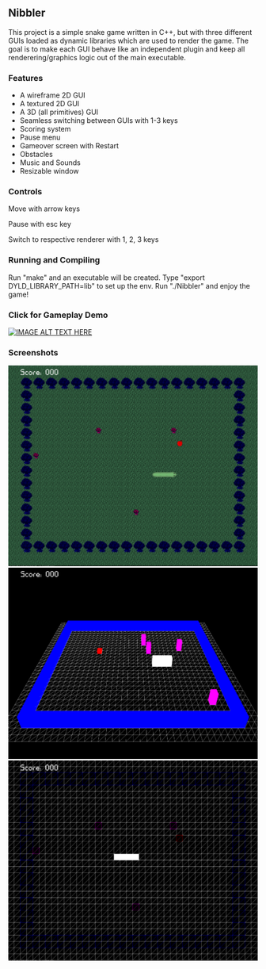 <h2>Nibbler</h2>

This project is a simple snake game written in C++, but with three different GUIs loaded as dynamic libraries which are used to render the game. The goal is to make each GUI behave like an independent plugin and keep all renderering/graphics logic out of the main executable.

<h3>Features</h3>

* A wireframe 2D GUI
* A textured 2D GUI
* A 3D (all primitives) GUI
* Seamless switching between GUIs with 1-3 keys
* Scoring system
* Pause menu
* Gameover screen with Restart
* Obstacles
* Music and Sounds
* Resizable window

<h3>Controls</h3>

Move with arrow keys

Pause with esc key

Switch to respective renderer with 1, 2, 3 keys

<h3>Running and Compiling</h3>

Run "make" and an executable will be created. Type "export DYLD_LIBRARY_PATH=lib" to set up the env. Run "./Nibbler" and enjoy the game!

<h3>Click for Gameplay Demo</h3>

[![IMAGE ALT TEXT HERE](http://img.youtube.com/vi/LjmoKbjfvyE/0.jpg)](https://youtu.be/LjmoKbjfvyE)

<h3>Screenshots</h3>

![alt-text](https://github.com/dylanmpeck/Nibbler/blob/master/screenshots/renderer2.png "Renderer 2")
![alt-text](https://github.com/dylanmpeck/Nibbler/blob/master/screenshots/renderer3.png "Renderer 3")
![alt-text](https://github.com/dylanmpeck/Nibbler/blob/master/screenshots/renderer1.png "Renderer 1")
